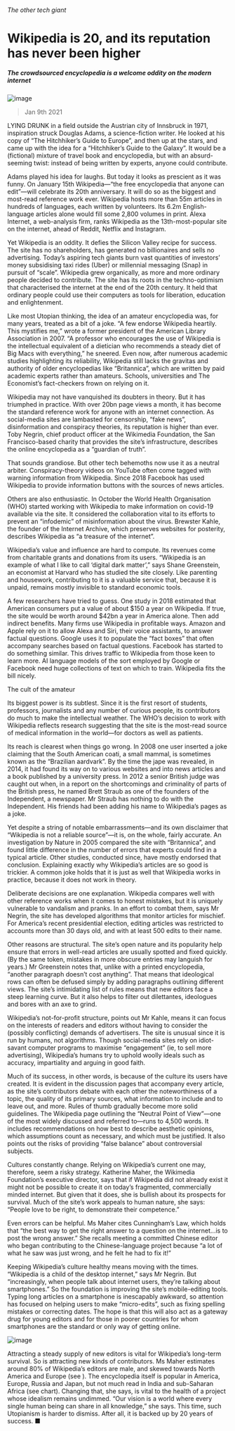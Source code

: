 ###### The other tech giant
# Wikipedia is 20, and its reputation has never been higher 
##### The crowdsourced encyclopedia is a welcome oddity on the modern internet 
![image](images/20210109_IRD001_0.jpg) 
> Jan 9th 2021 

LYING DRUNK in a field outside the Austrian city of Innsbruck in 1971, inspiration struck Douglas Adams, a science-fiction writer. He looked at his copy of “The Hitchhiker’s Guide to Europe”, and then up at the stars, and came up with the idea for a “Hitchhiker’s Guide to the Galaxy”. It would be a (fictional) mixture of travel book and encyclopedia, but with an absurd-seeming twist: instead of being written by experts, anyone could contribute.

Adams played his idea for laughs. But today it looks as prescient as it was funny. On January 15th Wikipedia—“the free encyclopedia that anyone can edit”—will celebrate its 20th anniversary. It will do so as the biggest and most-read reference work ever. Wikipedia hosts more than 55m articles in hundreds of languages, each written by volunteers. Its 6.2m English-language articles alone would fill some 2,800 volumes in print. Alexa Internet, a web-analysis firm, ranks Wikipedia as the 13th-most-popular site on the internet, ahead of Reddit, Netflix and Instagram.


Yet Wikipedia is an oddity. It defies the Silicon Valley recipe for success. The site has no shareholders, has generated no billionaires and sells no advertising. Today’s aspiring tech giants burn vast quantities of investors’ money subsidising taxi rides (Uber) or millennial messaging (Snap) in pursuit of “scale”. Wikipedia grew organically, as more and more ordinary people decided to contribute. The site has its roots in the techno-optimism that characterised the internet at the end of the 20th century. It held that ordinary people could use their computers as tools for liberation, education and enlightenment.

Like most Utopian thinking, the idea of an amateur encyclopedia was, for many years, treated as a bit of a joke. “A few endorse Wikipedia heartily. This mystifies me,” wrote a former president of the American Library Association in 2007. “A professor who encourages the use of Wikipedia is the intellectual equivalent of a dietician who recommends a steady diet of Big Macs with everything,” he sneered. Even now, after numerous academic studies highlighting its reliability, Wikipedia still lacks the gravitas and authority of older encyclopedias like “Britannica”, which are written by paid academic experts rather than amateurs. Schools, universities and The Economist’s fact-checkers frown on relying on it.

Wikipedia may not have vanquished its doubters in theory. But it has triumphed in practice. With over 20bn page views a month, it has become the standard reference work for anyone with an internet connection. As social-media sites are lambasted for censorship, “fake news”, disinformation and conspiracy theories, its reputation is higher than ever. Toby Negrin, chief product officer at the Wikimedia Foundation, the San Francisco-based charity that provides the site’s infrastructure, describes the online encyclopedia as a “guardian of truth”.

That sounds grandiose. But other tech behemoths now use it as a neutral arbiter. Conspiracy-theory videos on YouTube often come tagged with warning information from Wikipedia. Since 2018 Facebook has used Wikipedia to provide information buttons with the sources of news articles.

Others are also enthusiastic. In October the World Health Organisation (WHO) started working with Wikipedia to make information on covid-19 available via the site. It considered the collaboration vital to its efforts to prevent an “infodemic” of misinformation about the virus. Brewster Kahle, the founder of the Internet Archive, which preserves websites for posterity, describes Wikipedia as “a treasure of the internet”.

Wikipedia’s value and influence are hard to compute. Its revenues come from charitable grants and donations from its users. “Wikipedia is an example of what I like to call ‘digital dark matter’,” says Shane Greenstein, an economist at Harvard who has studied the site closely. Like parenting and housework, contributing to it is a valuable service that, because it is unpaid, remains mostly invisible to standard economic tools.

A few researchers have tried to guess. One study in 2018 estimated that American consumers put a value of about $150 a year on Wikipedia. If true, the site would be worth around $42bn a year in America alone. Then add indirect benefits. Many firms use Wikipedia in profitable ways. Amazon and Apple rely on it to allow Alexa and Siri, their voice assistants, to answer factual questions. Google uses it to populate the “fact boxes” that often accompany searches based on factual questions. Facebook has started to do something similar. This drives traffic to Wikipedia from those keen to learn more. AI language models of the sort employed by Google or Facebook need huge collections of text on which to train. Wikipedia fits the bill nicely.
The cult of the amateur

Its biggest power is its subtlest. Since it is the first resort of students, professors, journalists and any number of curious people, its contributors do much to make the intellectual weather. The WHO’s decision to work with Wikipedia reflects research suggesting that the site is the most-read source of medical information in the world—for doctors as well as patients.

Its reach is clearest when things go wrong. In 2008 one user inserted a joke claiming that the South American coati, a small mammal, is sometimes known as the “Brazilian aardvark”. By the time the jape was revealed, in 2014, it had found its way on to various websites and into news articles and a book published by a university press. In 2012 a senior British judge was caught out when, in a report on the shortcomings and criminality of parts of the British press, he named Brett Straub as one of the founders of the Independent, a newspaper. Mr Straub has nothing to do with the Independent. His friends had been adding his name to Wikipedia’s pages as a joke.

Yet despite a string of notable embarrassments—and its own disclaimer that “Wikipedia is not a reliable source”—it is, on the whole, fairly accurate. An investigation by Nature in 2005 compared the site with “Britannica”, and found little difference in the number of errors that experts could find in a typical article. Other studies, conducted since, have mostly endorsed that conclusion. Explaining exactly why Wikipedia’s articles are so good is trickier. A common joke holds that it is just as well that Wikipedia works in practice, because it does not work in theory.

Deliberate decisions are one explanation. Wikipedia compares well with other reference works when it comes to honest mistakes, but it is uniquely vulnerable to vandalism and pranks. In an effort to combat them, says Mr Negrin, the site has developed algorithms that monitor articles for mischief. For America’s recent presidential election, editing articles was restricted to accounts more than 30 days old, and with at least 500 edits to their name.

Other reasons are structural. The site’s open nature and its popularity help ensure that errors in well-read articles are usually spotted and fixed quickly. (By the same token, mistakes in more obscure entries may languish for years.) Mr Greenstein notes that, unlike with a printed encyclopedia, “another paragraph doesn’t cost anything”. That means that ideological rows can often be defused simply by adding paragraphs outlining different views. The site’s intimidating list of rules means that new editors face a steep learning curve. But it also helps to filter out dilettantes, ideologues and bores with an axe to grind.

Wikipedia’s not-for-profit structure, points out Mr Kahle, means it can focus on the interests of readers and editors without having to consider the (possibly conflicting) demands of advertisers. The site is unusual since it is run by humans, not algorithms. Though social-media sites rely on idiot-savant computer programs to maximise “engagement” (ie, to sell more advertising), Wikipedia’s humans try to uphold woolly ideals such as accuracy, impartiality and arguing in good faith.

Much of its success, in other words, is because of the culture its users have created. It is evident in the discussion pages that accompany every article, as the site’s contributors debate with each other the noteworthiness of a topic, the quality of its primary sources, what information to include and to leave out, and more. Rules of thumb gradually become more solid guidelines. The Wikipedia page outlining the “Neutral Point of View”—one of the most widely discussed and referred to—runs to 4,500 words. It includes recommendations on how best to describe aesthetic opinions, which assumptions count as necessary, and which must be justified. It also points out the risks of providing “false balance” about controversial subjects.

Cultures constantly change. Relying on Wikipedia’s current one may, therefore, seem a risky strategy. Katherine Maher, the Wikimedia Foundation’s executive director, says that if Wikipedia did not already exist it might not be possible to create it on today’s fragmented, commercially minded internet. But given that it does, she is bullish about its prospects for survival. Much of the site’s work appeals to human nature, she says: “People love to be right, to demonstrate their competence.”

Even errors can be helpful. Ms Maher cites Cunningham’s Law, which holds that “the best way to get the right answer to a question on the internet...is to post the wrong answer.” She recalls meeting a committed Chinese editor who began contributing to the Chinese-language project because “a lot of what he saw was just wrong, and he felt he had to fix it!”

Keeping Wikipedia’s culture healthy means moving with the times. “Wikipedia is a child of the desktop internet,” says Mr Negrin. But “increasingly, when people talk about internet users, they’re talking about smartphones.” So the foundation is improving the site’s mobile-editing tools. Typing long articles on a smartphone is inescapably awkward, so attention has focused on helping users to make “micro-edits”, such as fixing spelling mistakes or correcting dates. The hope is that this will also act as a gateway drug for young editors and for those in poorer countries for whom smartphones are the standard or only way of getting online.
![image](images/20210109_IRC358.png) 


Attracting a steady supply of new editors is vital for Wikipedia’s long-term survival. So is attracting new kinds of contributors. Ms Maher estimates around 80% of Wikipedia’s editors are male, and skewed towards North America and Europe (see ). The encyclopedia itself is popular in America, Europe, Russia and Japan, but not much read in India and sub-Saharan Africa (see chart). Changing that, she says, is vital to the health of a project whose idealism remains undimmed. “Our vision is a world where every single human being can share in all knowledge,” she says. This time, such Utopianism is harder to dismiss. After all, it is backed up by 20 years of success. ■
